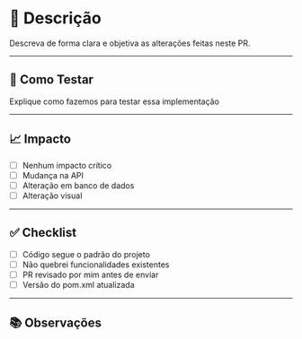 # 📌 Descrição
Descreva de forma clara e objetiva as alterações feitas neste PR.

---

## 🧪 Como Testar
Explique como fazemos para testar essa implementação

---

## 📈 Impacto
- [ ] Nenhum impacto crítico
- [ ] Mudança na API
- [ ] Alteração em banco de dados
- [ ] Alteração visual

---

## ✅ Checklist
- [ ] Código segue o padrão do projeto
- [ ] Não quebrei funcionalidades existentes
- [ ] PR revisado por mim antes de enviar
- [ ] Versão do pom.xml atualizada

---

## 📚 Observações
<!-- Adicione qualquer contexto adicional aqui -->



